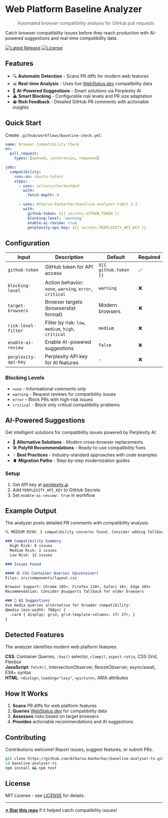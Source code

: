 # Web Platform Baseline Analyzer

> Automated browser compatibility analysis for GitHub pull requests

Catch browser compatibility issues before they reach production with AI-powered suggestions and real-time compatibility data.

[![Latest Release](https://img.shields.io/github/v/release/Atharva-Kanherkar/baseline-analyser-ts)](https://github.com/Atharva-Kanherkar/baseline-analyser-ts/releases)
[![License](https://img.shields.io/github/license/Atharva-Kanherkar/baseline-analyser-ts)](LICENSE)

## Features

- 🔍 **Automatic Detection** - Scans PR diffs for modern web features
- 📊 **Real-time Analysis** - Uses live [WebStatus.dev](https://webstatus.dev/) compatibility data  
- 🤖 **AI-Powered Suggestions** - Smart solutions via Perplexity AI
- ⚠️ **Smart Blocking** - Configurable risk levels and PR size adaptation
- � **Rich Feedback** - Detailed GitHub PR comments with actionable insights

## Quick Start

Create `.github/workflows/baseline-check.yml`:

```yaml
name: Browser Compatibility Check
on:
  pull_request:
    types: [opened, synchronize, reopened]

jobs:
  compatibility:
    runs-on: ubuntu-latest
    steps:
      - uses: actions/checkout@v4
        with:
          fetch-depth: 0

      - uses: Atharva-Kanherkar/baseline-analyser-ts@v1.3.3
        with:
          github-token: ${{ secrets.GITHUB_TOKEN }}
          blocking-level: 'warning'
          enable-ai-review: true
          perplexity-api-key: ${{ secrets.PERPLEXITY_API_KEY }}
```

## Configuration

| Input | Description | Default | Required |
|-------|-------------|---------|----------|
| `github-token` | GitHub token for API access | `${{ github.token }}` | ✅ |
| `blocking-level` | Action behavior: `none`, `warning`, `error`, `critical` | `warning` | ❌ |
| `target-browsers` | Browser targets (browserslist format) | Modern browsers | ❌ |
| `risk-level-filter` | Filter by risk: `low`, `medium`, `high`, `critical` | `medium` | ❌ |
| `enable-ai-review` | Enable AI-powered suggestions | `false` | ❌ |
| `perplexity-api-key` | Perplexity API key for AI features | - | ❌ |

### Blocking Levels

- `none` - Informational comments only
- `warning` - Request reviews for compatibility issues  
- `error` - Block PRs with high-risk issues
- `critical` - Block only critical compatibility problems

## AI-Powered Suggestions

Get intelligent solutions for compatibility issues powered by Perplexity AI:

- 🔄 **Alternative Solutions** - Modern cross-browser replacements
- 🛠️ **Polyfill Recommendations** - Ready-to-use compatibility fixes
- 💡 **Best Practices** - Industry-standard approaches with code examples
- ⬆️ **Migration Paths** - Step-by-step modernization guides

### Setup

1. Get API key at [perplexity.ai](https://perplexity.ai)
2. Add `PERPLEXITY_API_KEY` to GitHub Secrets
3. Set `enable-ai-review: true` in workflow

## Example Output

The analyzer posts detailed PR comments with compatibility analysis:

```markdown
🔍 MEDIUM RISK: 2 compatibility concerns found. Consider adding fallbacks.

### Compatibility Summary
- High Risk: 0 issues
- Medium Risk: 2 issues  
- Low Risk: 12 issues

### Issues Found

#### 🟡 CSS Container Queries (@container)
Files: src/components/layout.css

Browser Support: Chrome 105+, Firefox 110+, Safari 16+, Edge 105+
Recommendation: Consider @supports fallback for older browsers

### 🤖 AI Suggestions
Use media queries alternative for broader compatibility:
@media (min-width: 768px) {
  .card { display: grid; grid-template-columns: 1fr 2fr; }
}
```

## Detected Features

The analyzer identifies modern web platform features:

**CSS**: Container Queries, `:has()` selector, `clamp()`, `aspect-ratio`, CSS Grid, Flexbox  
**JavaScript**: `fetch()`, IntersectionObserver, ResizeObserver, async/await, ES6+ syntax  
**HTML**: `<dialog>`, `loading="lazy"`, `<picture>`, ARIA attributes

## How It Works

1. **Scans** PR diffs for web platform features  
2. **Queries** [WebStatus.dev](https://webstatus.dev/) for compatibility data
3. **Assesses** risks based on target browsers
4. **Provides** actionable recommendations and AI suggestions

## Contributing

Contributions welcome! Report issues, suggest features, or submit PRs.

```bash
git clone https://github.com/Atharva-Kanherkar/baseline-analyser-ts.git
cd baseline-analyser-ts
npm install && npm test
```

## License

MIT License - see [LICENSE](LICENSE) for details.

---

**[⭐ Star this repo](https://github.com/Atharva-Kanherkar/baseline-analyser-ts)** if it helped catch compatibility issues!
